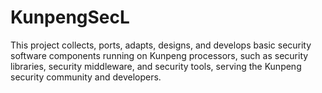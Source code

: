 # KunpengSecL

This project collects, ports, adapts, designs, and develops basic security software components running on Kunpeng processors, such as security libraries, security middleware, and security tools, serving the Kunpeng security community and developers.
